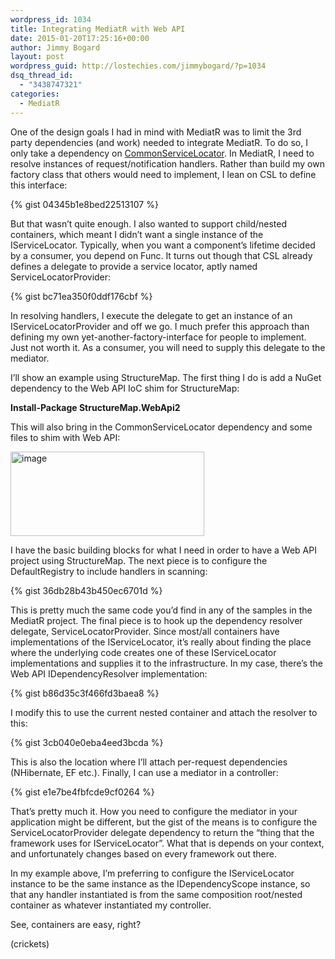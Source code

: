 ```yaml
---
wordpress_id: 1034
title: Integrating MediatR with Web API
date: 2015-01-20T17:25:16+00:00
author: Jimmy Bogard
layout: post
wordpress_guid: http://lostechies.com/jimmybogard/?p=1034
dsq_thread_id:
  - "3438747321"
categories:
  - MediatR
---
```

One of the design goals I had in mind with MediatR was to limit the 3rd party dependencies (and work) needed to integrate MediatR. To do so, I only take a dependency on [CommonServiceLocator](https://commonservicelocator.codeplex.com/). In MediatR, I need to resolve instances of request/notification handlers. Rather than build my own factory class that others would need to implement, I lean on CSL to define this interface:

{% gist 04345b1e8bed22513107 %}

But that wasn’t quite enough. I also wanted to support child/nested containers, which meant I didn’t want a single instance of the IServiceLocator. Typically, when you want a component’s lifetime decided by a consumer, you depend on Func<Foo>. It turns out though that CSL already defines a delegate to provide a service locator, aptly named ServiceLocatorProvider:

{% gist bc71ea350f0ddf176cbf %}

In resolving handlers, I execute the delegate to get an instance of an IServiceLocatorProvider and off we go. I much prefer this approach than defining my own yet-another-factory-interface for people to implement. Just not worth it. As a consumer, you will need to supply this delegate to the mediator.

I’ll show an example using StructureMap. The first thing I do is add a NuGet dependency to the Web API IoC shim for StructureMap:

**Install-Package StructureMap.WebApi2**

This will also bring in the CommonServiceLocator dependency and some files to shim with Web API:

[<img style="border-top: 0px;border-right: 0px;border-bottom: 0px;padding-top: 0px;padding-left: 0px;border-left: 0px;padding-right: 0px" border="0" alt="image" src="http://lostechies.com/jimmybogard/files/2015/01/image_thumb14.png" width="310" height="135" />](http://lostechies.com/jimmybogard/files/2015/01/image14.png)

I have the basic building blocks for what I need in order to have a Web API project using StructureMap. The next piece is to configure the DefaultRegistry to include handlers in scanning:

{% gist 36db28b43b450ec6701d %}

This is pretty much the same code you’d find in any of the samples in the MediatR project. The final piece is to hook up the dependency resolver delegate, ServiceLocatorProvider. Since most/all containers have implementations of the IServiceLocator, it’s really about finding the place where the underlying code creates one of these IServiceLocator implementations and supplies it to the infrastructure. In my case, there’s the Web API IDependencyResolver implementation:

{% gist b86d35c3f466fd3baea8 %}

I modify this to use the current nested container and attach the resolver to this:

{% gist 3cb040e0eba4eed3bcda %}

This is also the location where I’ll attach per-request dependencies (NHibernate, EF etc.). Finally, I can use a mediator in a controller:

{% gist e1e7be4fbfcde9cf0264 %}

That’s pretty much it. How you need to configure the mediator in your application might be different, but the gist of the means is to configure the ServiceLocatorProvider delegate dependency to return the “thing that the framework uses for IServiceLocator”. What that is depends on your context, and unfortunately changes based on every framework out there.

In my example above, I’m preferring to configure the IServiceLocator instance to be the same instance as the IDependencyScope instance, so that any handler instantiated is from the same composition root/nested container as whatever instantiated my controller.

See, containers are easy, right?

(crickets)